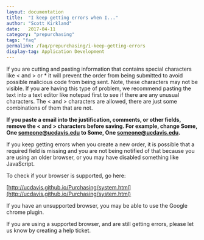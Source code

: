 ```yaml
---
layout: documentation
title:  "I keep getting errors when I..."
author: "Scott Kirkland"
date:   2017-04-11
category: "prepurchasing"
tags: "faq"
permalink: /faq/prepurchasing/i-keep-getting-errors
display-tag: Application Development
---
```


If you are cutting and pasting information that contains special characters like < and > or &#42; it will prevent the order from being submitted to avoid possible malicious code from being sent. Note, these characters may not be visible. If you are having this type of problem, we recommend pasting the text into a text editor like notepad first to see if there are any unusual characters. The < and > characters are allowed, there are just some combinations of them that are not.

**If you paste a email into the justification, comments, or other fields, remove the < and > characters before saving. For example, change Some, One <someone@ucdavis.edu> to Some, One someone@ucdavis.edu.**

If you keep getting errors when you create a new order, it is possible that a required field is missing and you are not being notified of that because you are using an older browser, or you may have disabled something like JavaScript.

To check if your browser is supported, go here:

[http://ucdavis.github.io/Purchasing/system.html](http://ucdavis.github.io/Purchasing/system.html)

If you have an unsupported browser, you may be able to use the Google chrome plugin.

If you are using a supported browser, and are still getting errors, please let us know by creating a help ticket.

